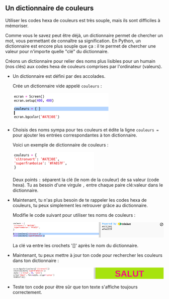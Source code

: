 ## Un dictionnaire de couleurs

Utiliser les codes hexa de couleurs est très souple, mais ils sont difficiles à mémoriser.

Comme vous le savez peut être déjà, un dictionnaire permet de chercher un mot, vous permettant de connaître sa signification. En Python, un dictionnaire est encore plus souple que ça : il te permet de chercher une valeur pour n'importe quelle "clé" du dictionnaire.

Créons un dictionnaire pour relier des noms plus lisibles pour un humain (nos clés) aux codes hexa de couleurs comprises par l'ordinateur (valeurs).

+ Un dictionnaire est défini par des accolades.
    
    Crée un dictionnaire vide appelé `couleurs` :
    
    ![capture d'écran](images/colourful-dict.png)

+ Choisis des noms sympa pour tes couleurs et édite la ligne `couleurs =` pour ajouter les entrées correspondantes à ton dictionnaire.
    
    Voici un exemple de dictionnaire de couleurs :
    
    ![capture d'écran](images/colourful-colours.png)
    
    Deux points `:` séparent la clé (le nom de la couleur) de sa valeur (code hexa). Tu as besoin d'une virgule `,` entre chaque paire clé:valeur dans le dictionnaire.

+ Maintenant, tu n'as plus besoin de te rappeler les codes hexa de couleurs, tu peux simplement les retrouver grâce au dictionnaire.
    
    Modifie le code suivant pour utiliser tes noms de couleurs :
    
    ![capture d'écran](images/colourful-entries.png)
    
    La clé va entre les crochets '[]' après le nom du dictionnaire.

+ Maintenant, tu peux mettre à jour ton code pour rechercher les couleurs dans ton dictionnaire :
    
    ![capture d'écran](images/colourful-use.png)

+ Teste ton code pour être sûr que ton texte s'affiche toujours correctement.